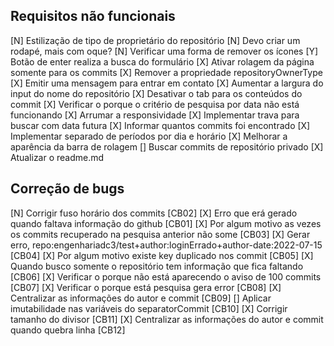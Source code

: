 ## Requisitos não funcionais
[N] Estilização de tipo de proprietário do repositório
[N] Devo criar um rodapé, mais com oque?
[N] Verificar uma forma de remover os ícones
[Y] Botão de enter realiza a busca do formulário
[X] Ativar rolagem da página somente para os commits
[X] Remover a propriedade repositoryOwnerType
[X] Emitir uma mensagem para entrar em contato
[X] Aumentar a largura do input do nome do repositório
[X] Desativar o tab para os conteúdos do commit
[X] Verificar o porque o critério de pesquisa por data não está funcionando
[X] Arrumar a responsividade
[X] Implementar trava para buscar com data futura
[X] Informar quantos commits foi encontrado
[X] Implementar separado de períodos por dia e horário
[X] Melhorar a aparência da barra de rolagem
[] Buscar commits de repositório privado
[X] Atualizar o readme.md

## Correção de bugs
[N] Corrigir fuso horário dos commits [CB02]
[X] Erro que erá gerado quando faltava informação do github [CB01]
[X] Por algum motivo as vezes os commits recuperado na pesquisa anterior não some [CB03]
[X] Gerar erro, repo:engenhariadc3/test+author:loginErrado+author-date:2022-07-15 [CB04]
[X] Por algum motivo existe key duplicado nos commit [CB05]
[X] Quando busco somente o repositório tem informação que fica faltando [CB06]
[X] Verificar o porque não está aparecendo o aviso de 100 commits [CB07]
[X] Verificar o porque está pesquisa gera error [CB08]
[X] Centralizar as informações do autor e commit [CB09]
[] Aplicar imutabilidade nas variáveis do separatorCommit [CB10]
[X] Corrigir tamanho do divisor [CB11]
[X] Centralizar as informações do autor e commit quando quebra linha [CB12]
